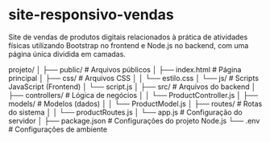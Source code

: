 # site-responsivo-vendas
 Site de vendas de produtos digitais relacionados à prática de atividades físicas utilizando Bootstrap no frontend e Node.js no backend, com uma página única dividida em camadas.

projeto/
│
├── public/                 # Arquivos públicos
│   ├── index.html          # Página principal
│   ├── css/                # Arquivos CSS
│   │   └── estilo.css
│   └── js/                 # Scripts JavaScript (Frontend)
│       └── script.js
│
├── src/                    # Arquivos do backend
│   ├── controllers/        # Lógica de negócios
│   │   └── ProductController.js
│   ├── models/             # Modelos (dados)
│   │   └── ProductModel.js
│   ├── routes/             # Rotas do sistema
│   │   └── productRoutes.js
│   └── app.js              # Configuração do servidor
│
├── package.json            # Configurações do projeto Node.js
└── .env                    # Configurações de ambiente

